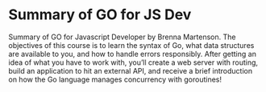 # Summary of GO for JS Dev
Summary of GO for Javascript Developer by Brenna Martenson. The objectives of this course is to learn the syntax of Go, what data structures are available to you, and how to handle errors responsibly. After getting an idea of what you have to work with, you’ll create a web server with routing, build an application to hit an external API, and receive a brief introduction on how the Go language manages concurrency with goroutines!

